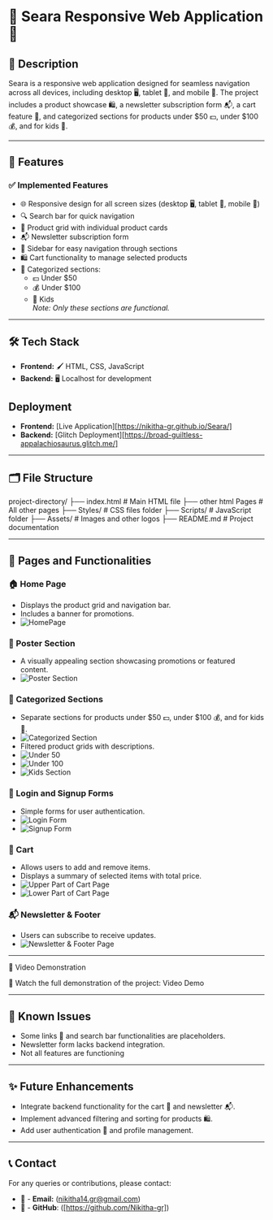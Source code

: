 # 🌟 Seara Responsive Web Application 🌟

## 📖 Description
Seara is a responsive web application designed for seamless navigation across all devices, including desktop 🖥️, tablet 📱, and mobile 📲. The project includes a product showcase 🛍️, a newsletter subscription form 📬, a cart feature 🛒, and categorized sections for products under $50 💵, under $100 💰, and for kids 🧸.

---

## 🎯 Features

### ✅ Implemented Features
- 🌐 Responsive design for all screen sizes (desktop 🖥️, tablet 📱, mobile 📲)
- 🔍 Search bar for quick navigation
- 🛒 Product grid with individual product cards
- 📬 Newsletter subscription form
- 📂 Sidebar for easy navigation through sections
- 🛍️ Cart functionality to manage selected products
- 📜 Categorized sections:
  - 💵 Under $50
  - 💰 Under $100
  - 🧸 Kids  
  *Note: Only these sections are functional.*

---

## 🛠️ Tech Stack
- **Frontend:** 🖌️ HTML, CSS, JavaScript
- **Backend:** 🖥️ Localhost for development

## Deployment
- **Frontend:** [Live Application][https://nikitha-gr.github.io/Seara/]
- **Backend:** [Glitch Deployment][https://broad-guiltless-appalachiosaurus.glitch.me/]
---

## 🗂️ File Structure

project-directory/
├── index.html        # Main HTML file
├── other html Pages  # All other pages
├── Styles/           # CSS files folder
├── Scripts/          # JavaScript folder
├── Assets/           # Images and other logos
├── README.md         # Project documentation

---

## 📄 Pages and Functionalities

### 🏠 Home Page
- Displays the product grid and navigation bar.
- Includes a banner for promotions.
- ![HomePage](./Assets/Screenshots/Hero_section.png)

### 🎥 Poster Section
- A visually appealing section showcasing promotions or featured content.
- ![Poster Section](./Assets/Screenshots/Poster_Section.png)

### 📂 Categorized Sections
- Separate sections for products under $50 💵, under $100 💰, and for kids 🧸.
- ![Categorized Section](./Assets/Screenshots/Categorized_sections.png)
- Filtered product grids with descriptions.
- ![Under 50](./Assets/Screenshots/Under_50_Page.png)
- ![Under 100](./Assets/Screenshots/Under_100_Page.png)
- ![Kids Section](./Assets/Screenshots/Kids_Page.png)

### 🔑 Login and Signup Forms
- Simple forms for user authentication.
- ![Login Form](./Assets/Screenshots/Login_Form.png)
- ![Signup Form](./Assets/Screenshots/SignUp_Form.png)

### 🛒 Cart
- Allows users to add and remove items.
- Displays a summary of selected items with total price.
- ![Upper Part of Cart Page](./Assets/Screenshots/Cart_Page.png)
- ![Lower Part of Cart Page](./Assets/Screenshots/Cart_Page2.png)

### 📬 Newsletter & Footer 
- Users can subscribe to receive updates.
- ![Newsletter & Footer Page](./Assets/Screenshots/Footer_section.png)

---

🎥 Video Demonstration

🔗 Watch the full demonstration of the project:  Video Demo

---

## 🐞 Known Issues
- Some links 🔗 and search bar functionalities are placeholders.
- Newsletter form lacks backend integration.
- Not all features are functioning

---

## ✨ Future Enhancements
- Integrate backend functionality for the cart 🛒 and newsletter 📬.
- Implement advanced filtering and sorting for products 🛍️.
- Add user authentication 🔐 and profile management.

---

## 📞 Contact
For any queries or contributions, please contact:
- 📧 - **Email:** (nikitha14.gr@gmail.com)
- 🐙 - **GitHub**: ([https://github.com/Nikitha-gr])
